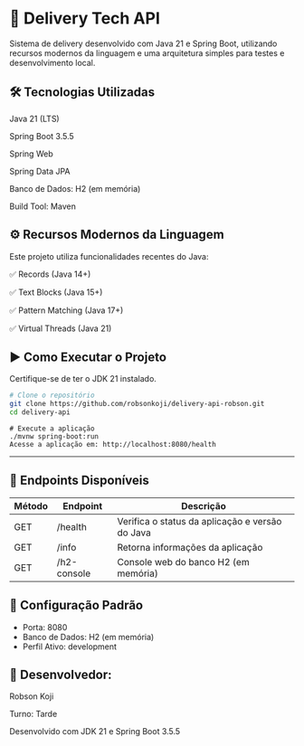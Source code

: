 # 🚚 Delivery Tech API

Sistema de delivery desenvolvido com Java 21 e Spring Boot, utilizando recursos modernos da linguagem e uma arquitetura simples para testes e desenvolvimento local.

## 🛠️ Tecnologias Utilizadas

Java 21 (LTS)

Spring Boot 3.5.5

Spring Web

Spring Data JPA

Banco de Dados: H2 (em memória)

Build Tool: Maven

## ⚙️ Recursos Modernos da Linguagem

Este projeto utiliza funcionalidades recentes do Java:

✅ Records (Java 14+)

✅ Text Blocks (Java 15+)

✅ Pattern Matching (Java 17+)

✅ Virtual Threads (Java 21)


## ▶️ Como Executar o Projeto

Certifique-se de ter o JDK 21 instalado.

```bash
# Clone o repositório
git clone https://github.com/robsonkoji/delivery-api-robson.git
cd delivery-api
````
```
# Execute a aplicação
./mvnw spring-boot:run
Acesse a aplicação em: http://localhost:8080/health
````
---

## 📡 Endpoints Disponíveis
| Método | Endpoint |	Descrição |
|--------|--------|----------|
|GET	   |/health	|Verifica o status da aplicação e versão do Java|
|GET     |/info	  |Retorna informações da aplicação|
|GET	   |/h2-console	|Console web do banco H2 (em memória)|

## 🔧 Configuração Padrão
* Porta: 8080
* Banco de Dados: H2 (em memória)
* Perfil Ativo: development

## 👤 Desenvolvedor:
Robson Koji

Turno: Tarde

Desenvolvido com JDK 21 e Spring Boot 3.5.5